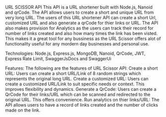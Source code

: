 URL SCISSOR API
This API is a URL shortener built with Node.js, Nanoid and qrCode. The API allows users to create a short and unique URL from very long URL.
The users of this URL shortener API can create a short Url, customized URL and also generate a qrCode for thier links or URL.
The API also makes provision for Analytics as the users can track their record for number of links created and also how many times the link has been visted.
This makes it a great tool for any bussiness as the URL Scissor offers alot of functionality useful for any mordern day businesses and personal use.

Technologies:
Node.js,
Express.js,
MongoDB,
Nanoid,
QrCode,
JWT,
Express Rate Limit,
SwaggerJsDocs and SwaggerUi

Features:
The following are the features of URL Scissor API:
Create a short URL: Users can create a short URL/Link of 8 random strings which represents the original long URL.
Create a customized URL: Users can create a customized URL/Link to suit specific needs or context. This improves flexibility and dynamics.
Generate a QrCode: Users can create a QrCode for their links/URL which can be scanned and redirected to the original URL. This offers convenience.
Run analytics on thier links/URL: The API allows users to have a record of links created and the number of clicks made on the link.
